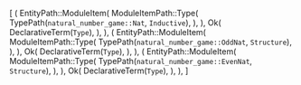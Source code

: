 [
    (
        EntityPath::ModuleItem(
            ModuleItemPath::Type(
                TypePath(`natural_number_game::Nat`, `Inductive`),
            ),
        ),
        Ok(
            DeclarativeTerm(`Type`),
        ),
    ),
    (
        EntityPath::ModuleItem(
            ModuleItemPath::Type(
                TypePath(`natural_number_game::OddNat`, `Structure`),
            ),
        ),
        Ok(
            DeclarativeTerm(`Type`),
        ),
    ),
    (
        EntityPath::ModuleItem(
            ModuleItemPath::Type(
                TypePath(`natural_number_game::EvenNat`, `Structure`),
            ),
        ),
        Ok(
            DeclarativeTerm(`Type`),
        ),
    ),
]
